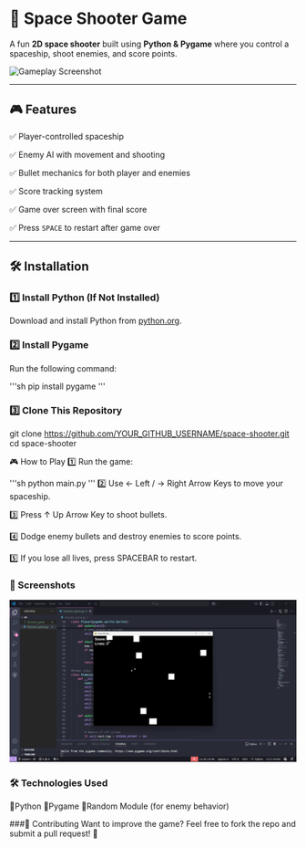 # 🚀 Space Shooter Game

A fun **2D space shooter** built using **Python & Pygame** where you control a spaceship, shoot enemies, and score points.

![Gameplay Screenshot](screenshot.png)  <!-- Add a real screenshot -->

---

## 🎮 Features
✅ Player-controlled spaceship  

✅ Enemy AI with movement and shooting  

✅ Bullet mechanics for both player and enemies  

✅ Score tracking system  

✅ Game over screen with final score  

✅ Press `SPACE` to restart after game over  


---

## 🛠️ Installation

### 1️⃣ Install Python (If Not Installed)

Download and install Python from [python.org](https://www.python.org/downloads/).

### 2️⃣ Install Pygame

Run the following command:

'''sh
pip install pygame
'''
### 3️⃣ Clone This Repository

git clone https://github.com/YOUR_GITHUB_USERNAME/space-shooter.git
cd space-shooter

🎮 How to Play
1️⃣ Run the game:

  '''sh
  python main.py
  '''
2️⃣ Use ← Left / → Right Arrow Keys to move your spaceship.

3️⃣ Press ↑ Up Arrow Key to shoot bullets.

4️⃣ Dodge enemy bullets and destroy enemies to score points.

5️⃣ If you lose all lives, press SPACEBAR to restart.


### 📸 Screenshots
![img](./docs/screenshot.png)

### 🛠️ Technologies Used
🔹Python
🔹Pygame
🔹Random Module (for enemy behavior)

###🤝 Contributing
Want to improve the game? Feel free to fork the repo and submit a pull request! 🎯


